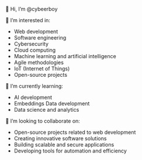 👋 Hi, I’m @cybeerboy

👀 I’m interested in:
- Web development
- Software engineering
- Cybersecurity
- Cloud computing
- Machine learning and artificial intelligence
- Agile methodologies
- IoT (Internet of Things)
- Open-source projects

🌱 I’m currently learning:
- AI development
- Embeddings Data development
- Data science and analytics

💞️ I’m looking to collaborate on:
- Open-source projects related to web development
- Creating innovative software solutions
- Building scalable and secure applications
- Developing tools for automation and efficiency
